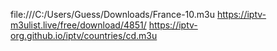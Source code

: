 file:///C:/Users/Guess/Downloads/France-10.m3u
https://iptv-m3ulist.live/free/download/4851/
https://iptv-org.github.io/iptv/countries/cd.m3u

